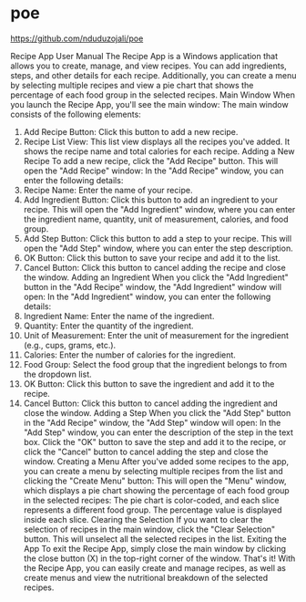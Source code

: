 # poe
https://github.com/nduduzojali/poe



Recipe App User Manual
The Recipe App is a Windows application that allows you to create, manage, and view recipes. You can add ingredients, steps, and other details for each recipe. Additionally, you can create a menu by selecting multiple recipes and view a pie chart that shows the percentage of each food group in the selected recipes.
Main Window
When you launch the Recipe App, you'll see the main window:
The main window consists of the following elements:
1.	Add Recipe Button: Click this button to add a new recipe.
2.	Recipe List View: This list view displays all the recipes you've added. It shows the recipe name and total calories for each recipe.
Adding a New Recipe
To add a new recipe, click the "Add Recipe" button. This will open the "Add Recipe" window:
In the "Add Recipe" window, you can enter the following details:
1.	Recipe Name: Enter the name of your recipe.
2.	Add Ingredient Button: Click this button to add an ingredient to your recipe. This will open the "Add Ingredient" window, where you can enter the ingredient name, quantity, unit of measurement, calories, and food group.
3.	Add Step Button: Click this button to add a step to your recipe. This will open the "Add Step" window, where you can enter the step description.
4.	OK Button: Click this button to save your recipe and add it to the list.
5.	Cancel Button: Click this button to cancel adding the recipe and close the window.
Adding an Ingredient
When you click the "Add Ingredient" button in the "Add Recipe" window, the "Add Ingredient" window will open:
In the "Add Ingredient" window, you can enter the following details:
1.	Ingredient Name: Enter the name of the ingredient.
2.	Quantity: Enter the quantity of the ingredient.
3.	Unit of Measurement: Enter the unit of measurement for the ingredient (e.g., cups, grams, etc.).
4.	Calories: Enter the number of calories for the ingredient.
5.	Food Group: Select the food group that the ingredient belongs to from the dropdown list.
6.	OK Button: Click this button to save the ingredient and add it to the recipe.
7.	Cancel Button: Click this button to cancel adding the ingredient and close the window.
Adding a Step
When you click the "Add Step" button in the "Add Recipe" window, the "Add Step" window will open:
In the "Add Step" window, you can enter the description of the step in the text box. Click the "OK" button to save the step and add it to the recipe, or click the "Cancel" button to cancel adding the step and close the window.
Creating a Menu
After you've added some recipes to the app, you can create a menu by selecting multiple recipes from the list and clicking the "Create Menu" button:
This will open the "Menu" window, which displays a pie chart showing the percentage of each food group in the selected recipes:
The pie chart is color-coded, and each slice represents a different food group. The percentage value is displayed inside each slice.
Clearing the Selection
If you want to clear the selection of recipes in the main window, click the "Clear Selection" button. This will unselect all the selected recipes in the list.
Exiting the App
To exit the Recipe App, simply close the main window by clicking the close button (X) in the top-right corner of the window.
That's it! With the Recipe App, you can easily create and manage recipes, as well as create menus and view the nutritional breakdown of the selected recipes.


